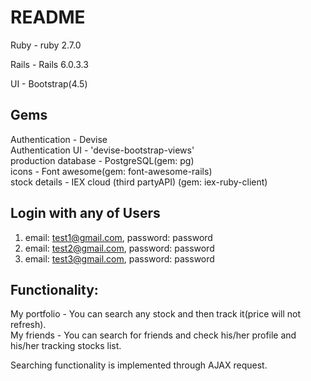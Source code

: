 # README

Ruby - ruby 2.7.0

Rails - Rails 6.0.3.3

UI - Bootstrap(4.5)

Gems
-
Authentication - Devise<br />
Authentication UI - 'devise-bootstrap-views'<br />
production database - PostgreSQL(gem: pg)<br />
icons - Font awesome(gem: font-awesome-rails)<br />
stock details - IEX cloud (third partyAPI) (gem: iex-ruby-client)<br />

Login with any of Users
-
1) email: test1@gmail.com, password: password
2) email: test2@gmail.com, password: password
3) email: test3@gmail.com, password: password


Functionality:
-
My portfolio - You can search any stock and then track it(price will not refresh).<br />
My friends - You can search for friends and check his/her profile and his/her tracking stocks list.<br />

Searching functionality is implemented through AJAX request.
